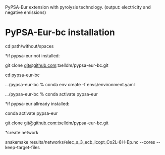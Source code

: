 PyPSA-Eur extension with pyrolysis technology. (output: electricity and negative emissions)

# PyPSA-Eur-bc installation

cd path/without/spaces


*if pypsa-eur not installed:

git clone git@github.com:txelldm/pypsa-eur-bc.git

cd pypsa-eur-bc

.../pypsa-eur-bc % conda env create -f envs/environment.yaml

.../pypsa-eur-bc % conda activate pypsa-eur


*if pypsa-eur allready installed: 

conda activate pypsa-eur

git clone git@github.com:txelldm/pypsa-eur-bc.git




*create network

snakemake results/networks/elec_s_3_ecb_lcopt_Co2L-8H-Ep.nc --cores --keep-target-files


